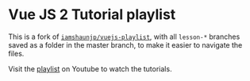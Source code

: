 # Vue JS 2 Tutorial playlist

This is a fork of [`iamshaunjp/vuejs-playlist`](https://github.com/iamshaunjp/vuejs-playlist/tree/master), with all `lesson-*` branches saved as a folder in the master branch, to make it easier to navigate the files.

Visit the [playlist](https://www.youtube.com/playlist?list=PL4cUxeGkcC9gQcYgjhBoeQH7wiAyZNrYa) on Youtube to watch the tutorials.
